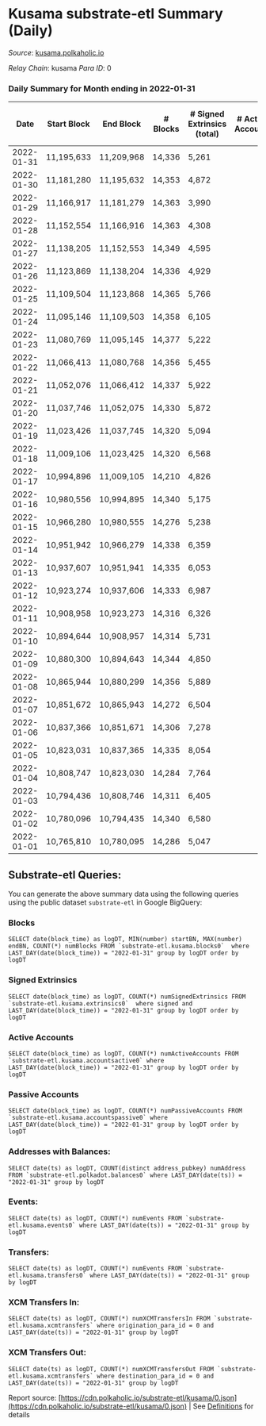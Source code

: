 # Kusama substrate-etl Summary (Daily)

_Source_: [kusama.polkaholic.io](https://kusama.polkaholic.io)

*Relay Chain*: kusama
*Para ID*: 0



### Daily Summary for Month ending in 2022-01-31


| Date | Start Block | End Block | # Blocks | # Signed Extrinsics (total) | # Active Accounts | # Passive | # New | # Addresses with Balances | # Events | # Transfers | # XCM Transfers In | # XCM Transfers Out | Issues | 
| ---- | ----------- | --------- | -------- | --------------------------- | ----------------- | --------- | ----- | ------------------------- | -------- | ----------- | ------------------ | ------------------- | ------ |
| 2022-01-31 | 11,195,633 | 11,209,968 | 14,336 | 5,261 |  |  |  | 235,753 | 459,521 | 1,843 ($72,876,850.13) | 51 ($197,067.36) | 72 ($163,560.98) |  |
| 2022-01-30 | 11,181,280 | 11,195,632 | 14,353 | 4,872 |  |  |  |  | 451,903 | 1,329 ($5,211,177.73) | 54 ($136,762.86) | 123 ($251,689.95) |  |
| 2022-01-29 | 11,166,917 | 11,181,279 | 14,363 | 3,990 |  |  |  |  | 429,016 | 1,309 ($2,148,334.95) | 46 ($279,693.54) | 114 ($178,464.81) |  |
| 2022-01-28 | 11,152,554 | 11,166,916 | 14,363 | 4,308 |  |  |  |  | 440,395 | 1,174 ($6,723,422.86) | 45 ($118,972.46) | 105 ($347,061.50) |  |
| 2022-01-27 | 11,138,205 | 11,152,553 | 14,349 | 4,595 |  |  |  |  | 432,508 | 1,495 ($5,939,803.06) | 74 ($543,536.60) | 171 ($334,368.11) |  |
| 2022-01-26 | 11,123,869 | 11,138,204 | 14,336 | 4,929 |  |  |  |  | 444,467 | 1,662 ($14,371,476.90) | 86 ($497,445.75) | 168 ($326,438.85) |  |
| 2022-01-25 | 11,109,504 | 11,123,868 | 14,365 | 5,766 |  |  |  |  | 444,689 | 1,897 ($9,378,638.68) | 125 ($1,889,405.13) | 376 ($1,061,240.16) |  |
| 2022-01-24 | 11,095,146 | 11,109,503 | 14,358 | 6,105 |  |  |  |  | 454,789 | 1,950 ($10,878,425.24) | 93 ($320,981.50) | 430 ($1,495,997.75) |  |
| 2022-01-23 | 11,080,769 | 11,095,145 | 14,377 | 5,222 |  |  |  |  | 421,489 | 1,608 ($5,501,199.95) | 61 ($192,451.84) | 235 ($514,458.55) |  |
| 2022-01-22 | 11,066,413 | 11,080,768 | 14,356 | 5,455 |  |  |  |  | 429,474 | 2,062 ($9,488,963.01) | 167 ($1,591,911.60) | 297 ($1,417,388.50) |  |
| 2022-01-21 | 11,052,076 | 11,066,412 | 14,337 | 5,922 |  |  |  |  | 442,813 | 1,975 ($10,000,321.70) | 87 ($1,121,547.50) | 121 ($371,719.91) |  |
| 2022-01-20 | 11,037,746 | 11,052,075 | 14,330 | 5,872 |  |  |  |  | 469,656 | 1,997 ($4,387,793.60) | 83 ($2,501,135.60) | 134 ($258,426.46) |  |
| 2022-01-19 | 11,023,426 | 11,037,745 | 14,320 | 5,094 |  |  |  |  | 441,259 | 1,769 ($7,512,773.64) | 60 ($40,521.90) | 108 ($262,295.72) |  |
| 2022-01-18 | 11,009,106 | 11,023,425 | 14,320 | 6,568 |  |  |  |  | 443,845 | 1,855 ($9,517,133.87) | 52 ($114,579.96) | 100 ($356,576.46) |  |
| 2022-01-17 | 10,994,896 | 11,009,105 | 14,210 | 4,826 |  |  |  |  | 434,929 | 1,584 ($2,567,055.41) | 35 ($82,599.09) | 126 ($210,421.87) |  |
| 2022-01-16 | 10,980,556 | 10,994,895 | 14,340 | 5,175 |  |  |  |  | 415,783 | 1,527 ($28,823,834.06) | 63 ($560,935.93) | 121 ($802,238.18) |  |
| 2022-01-15 | 10,966,280 | 10,980,555 | 14,276 | 5,238 |  |  |  |  | 433,076 | 1,940 ($4,624,078.03) | 113 ($537,642.20) | 192 ($620,599.73) |  |
| 2022-01-14 | 10,951,942 | 10,966,279 | 14,338 | 6,359 |  |  |  |  | 445,820 | 2,634 ($13,873,025.96) | 80 ($311,753.70) | 119 ($90,493.76) |  |
| 2022-01-13 | 10,937,607 | 10,951,941 | 14,335 | 6,053 |  |  |  |  | 443,297 | 2,413 ($29,150,144.51) | 62 ($880,467.05) | 79 ($117,911.53) |  |
| 2022-01-12 | 10,923,274 | 10,937,606 | 14,333 | 6,987 |  |  |  |  | 451,232 | 2,390 ($7,157,873.29) | 77 ($298,448.21) | 73 ($110,525.25) |  |
| 2022-01-11 | 10,908,958 | 10,923,273 | 14,316 | 6,326 |  |  |  |  | 426,477 | 2,500 ($23,561,709.08) | 79 ($354,044.11) | 85 ($379,751.97) |  |
| 2022-01-10 | 10,894,644 | 10,908,957 | 14,314 | 5,731 |  |  |  |  | 427,173 | 2,071 ($20,151,654.01) | 38 ($124,432.44) | 87 ($246,187.15) |  |
| 2022-01-09 | 10,880,300 | 10,894,643 | 14,344 | 4,850 |  |  |  |  | 380,721 | 2,905 ($8,868,517.13) | 48 ($167,484.03) | 60 ($169,613.79) |  |
| 2022-01-08 | 10,865,944 | 10,880,299 | 14,356 | 5,889 |  |  |  |  | 364,404 | 2,012 ($42,630,959.05) | 58 ($188,333.39) | 100 ($320,741.89) |  |
| 2022-01-07 | 10,851,672 | 10,865,943 | 14,272 | 6,504 |  |  |  |  | 389,993 | 2,185 ($7,707,070.39) | 49 ($120,244.38) | 79 ($155,324.62) |  |
| 2022-01-06 | 10,837,366 | 10,851,671 | 14,306 | 7,278 |  |  |  |  | 397,407 | 2,393 ($7,541,567.28) | 50 ($148,210.47) | 93 ($248,668.83) |  |
| 2022-01-05 | 10,823,031 | 10,837,365 | 14,335 | 8,054 |  |  |  |  | 386,198 | 2,425 ($10,203,914.51) | 52 ($313,600.82) | 117 ($458,699.31) |  |
| 2022-01-04 | 10,808,747 | 10,823,030 | 14,284 | 7,764 |  |  |  |  | 393,831 | 2,984 ($7,927,655.55) | 69 ($328,851.46) | 78 ($195,095.79) |  |
| 2022-01-03 | 10,794,436 | 10,808,746 | 14,311 | 6,405 |  |  |  |  | 400,003 | 3,560 ($16,172,332.48) | 53 ($90,309.72) | 79 ($110,489.86) |  |
| 2022-01-02 | 10,780,096 | 10,794,435 | 14,340 | 6,580 |  |  |  |  | 369,749 | 2,157 ($4,568,599.76) | 71 ($187,404.96) | 53 ($88,395.15) |  |
| 2022-01-01 | 10,765,810 | 10,780,095 | 14,286 | 5,047 |  |  |  |  | 354,081 | 1,926 ($5,680,726.86) | 31 ($68,660.17) | 75 ($140,025.87) |  |

## Substrate-etl Queries:
You can generate the above summary data using the following queries using the public dataset `substrate-etl` in Google BigQuery:


### Blocks
```
SELECT date(block_time) as logDT, MIN(number) startBN, MAX(number) endBN, COUNT(*) numBlocks FROM `substrate-etl.kusama.blocks0`  where LAST_DAY(date(block_time)) = "2022-01-31" group by logDT order by logDT
```


### Signed Extrinsics
```
SELECT date(block_time) as logDT, COUNT(*) numSignedExtrinsics FROM `substrate-etl.kusama.extrinsics0`  where signed and LAST_DAY(date(block_time)) = "2022-01-31" group by logDT order by logDT
```


### Active Accounts
```
SELECT date(block_time) as logDT, COUNT(*) numActiveAccounts FROM `substrate-etl.kusama.accountsactive0` where LAST_DAY(date(block_time)) = "2022-01-31" group by logDT order by logDT
```


### Passive Accounts
```
SELECT date(block_time) as logDT, COUNT(*) numPassiveAccounts FROM `substrate-etl.kusama.accountspassive0` where LAST_DAY(date(block_time)) = "2022-01-31" group by logDT order by logDT
```


### Addresses with Balances:
```
SELECT date(ts) as logDT, COUNT(distinct address_pubkey) numAddress FROM `substrate-etl.polkadot.balances0` where LAST_DAY(date(ts)) = "2022-01-31" group by logDT
```


### Events:
```
SELECT date(ts) as logDT, COUNT(*) numEvents FROM `substrate-etl.kusama.events0` where LAST_DAY(date(ts)) = "2022-01-31" group by logDT
```


### Transfers:
```
SELECT date(ts) as logDT, COUNT(*) numEvents FROM `substrate-etl.kusama.transfers0` where LAST_DAY(date(ts)) = "2022-01-31" group by logDT
```


### XCM Transfers In:
```
SELECT date(ts) as logDT, COUNT(*) numXCMTransfersIn FROM `substrate-etl.kusama.xcmtransfers` where origination_para_id = 0 and LAST_DAY(date(ts)) = "2022-01-31" group by logDT
```


### XCM Transfers Out:
```
SELECT date(ts) as logDT, COUNT(*) numXCMTransfersOut FROM `substrate-etl.kusama.xcmtransfers` where destination_para_id = 0 and LAST_DAY(date(ts)) = "2022-01-31" group by logDT
```



Report source: [https://cdn.polkaholic.io/substrate-etl/kusama/0.json](https://cdn.polkaholic.io/substrate-etl/kusama/0.json) | See [Definitions](/DEFINITIONS.md) for details
